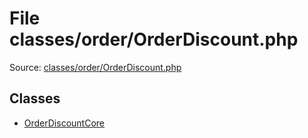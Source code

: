 File classes/order/OrderDiscount.php
=========

Source: [classes/order/OrderDiscount.php](https://github.com/PrestaShop/PrestaShop/blob/1.5.0.5/classes/order/OrderDiscount.php)


Classes
-------

* [OrderDiscountCore](class.OrderDiscountCore.md)

